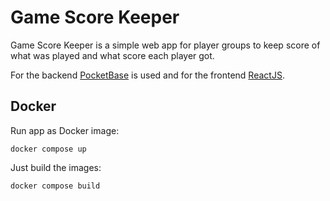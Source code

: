 # Game Score Keeper

Game Score Keeper is a simple web app for player groups to keep score of what was played and what score each player got.

For the backend [PocketBase](https://pocketbase.io/) is used and for the frontend [ReactJS](https://react.dev/).

## Docker

Run app as Docker image:

```shell
docker compose up
```

Just build the images:

```shell
docker compose build
```

